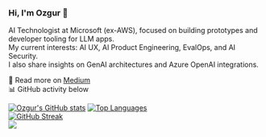 ### Hi, I'm Ozgur 👋  

AI Technologist at Microsoft (ex-AWS), focused on building prototypes and developer tooling for LLM apps.  
My current interests: AI UX, AI Product Engineering, EvalOps, and AI Security.  
I also share insights on GenAI architectures and Azure OpenAI integrations.

📝 Read more on [Medium](https://cloudatlas.me)  
📊 GitHub activity below  

[![Ozgur's GitHub stats](https://github-readme-stats.vercel.app/api?username=ozgurgulerx&show_icons=true&theme=merko)](https://github.com/ozgurgulerx/github-readme-stats)
[![Top Languages](https://github-readme-stats.vercel.app/api/top-langs/?username=ozgurgulerx&layout=compact)](https://github.com/ozgurgulerx/github-readme-stats)  
[![GitHub Streak](https://streak-stats.demolab.com/?user=ozgurgulerx&theme=merko)](https://git.io/streak-stats)  
![](https://komarev.com/ghpvc/?username=ozgurgulerx&label=PROFILE+VIEWS)

<!--
**ozgurgulerx/ozgurgulerx** is a ✨ _special_ ✨ repository because its `README.md` (this file) appears on your GitHub profile.

Here are some ideas to get you started:

- 🔭 I’m currently working on ...
- 🌱 I’m currently learning ...
- 👯 I’m looking to collaborate on ...
- 🤔 I’m looking for help with ...
- 💬 Ask me about ...
- 📫 How to reach me: ...
- 😄 Pronouns: ...
- ⚡ Fun fact: ...
-->
